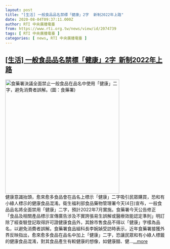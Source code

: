 ```yaml
---
layout: post
title: "[生活] 一般食品品名禁標「健康」2字  新制2022年上路"
date: 2020-08-04T09:37:11.000Z
author: RTI 中央廣播電臺
from: https://www.rti.org.tw/news/view/id/2074739
tags: [ RTI 中央廣播電臺 ]
categories: [ news, RTI 中央廣播電臺 ]
---
```

<!--1596533831000-->
[[生活] 一般食品品名禁標「健康」2字  新制2022年上路](https://www.rti.org.tw/news/view/id/2074739)
------

<div>
<img src="https://static.rti.org.tw/assets/thumbnails/2020/08/04/4e508a39b37cdfe49e97678d4d1847cb.png" width="360" alt="食藥署決議全面禁止一般食品在品名中使用「健康」二字，避免消費者誤解。(圖：食藥署)" title="食藥署決議全面禁止一般食品在品名中使用「健康」二字，避免消費者誤解。(圖：食藥署)"><br>健康意識抬頭，愈來愈多食品會在品名上標示「健康」二字吸引民眾購買，恐和有小綠人標示的健康食品混淆。衛生福利部食品藥物管理署今天(4日)宣布，一般食品品名將全面禁用「健康」二字，預計2022年7月實施。食藥署今天公告修正「食品及相關產品標示宣傳廣告涉及不實誇張易生誤解或醫療效能認定準則」明訂除了經查驗登記取得許可證健康食品外，其餘市售食品不得以「健康」字樣為品名，以避免消費者誤解。食藥署食品組科長李婉媜受訪時表示，近年食藥署接獲外界反映指出，愈來愈多食品在品名中加上「健康」二字，恐讓民眾和有小綠人標籤的健康食品混淆，對其食品產生有較健康的想像，如健康醋、健...<a target="_blank" href="https://www.rti.org.tw/news/view/id/2074739">...more</a>
</div>
